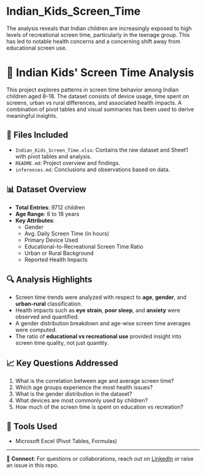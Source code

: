 # Indian_Kids_Screen_Time
The analysis reveals that Indian children are increasingly exposed to high levels of recreational screen time, particularly in the teenage group. This has led to notable health concerns and a concerning shift away from educational screen use.
# 📱 Indian Kids' Screen Time Analysis

This project explores patterns in screen time behavior among Indian children aged 8–18. The dataset consists of device usage, time spent on screens, urban vs rural differences, and associated health impacts. A combination of pivot tables and visual summaries has been used to derive meaningful insights.

## 📂 Files Included

- `Indian_Kids_Screen_Time.xlsx`: Contains the raw dataset and Sheet1 with pivot tables and analysis.
- `README.md`: Project overview and findings.
- `inferences.md`: Conclusions and observations based on data.

## 📊 Dataset Overview

- **Total Entries**: 9712 children
- **Age Range**: 8 to 18 years
- **Key Attributes**:
  - Gender
  - Avg. Daily Screen Time (in hours)
  - Primary Device Used
  - Educational-to-Recreational Screen Time Ratio
  - Urban or Rural Background
  - Reported Health Impacts

## 🔍 Analysis Highlights

- Screen time trends were analyzed with respect to **age**, **gender**, and **urban-rural** classification.
- Health impacts such as **eye strain**, **poor sleep**, and **anxiety** were observed and quantified.
- A gender distribution breakdown and age-wise screen time averages were computed.
- The ratio of **educational vs recreational use** provided insight into screen time quality, not just quantity.

## 📈 Key Questions Addressed

1. What is the correlation between age and average screen time?
2. Which age groups experience the most health issues?
3. What is the gender distribution in the dataset?
4. What devices are most commonly used by children?
5. How much of the screen time is spent on education vs recreation?

## 🧠 Tools Used

- Microsoft Excel (Pivot Tables, Formulas)




---

🔗 **Connect**: For questions or collaborations, reach out on [LinkedIn](#) or raise an issue in this repo.
